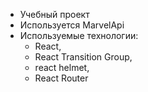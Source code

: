 - Учебный проект 
- Используется MarvelApi 
- Используемые технологии: 
    - React, 
    - React Transition Group, 
    - react helmet, 
    - React Router
